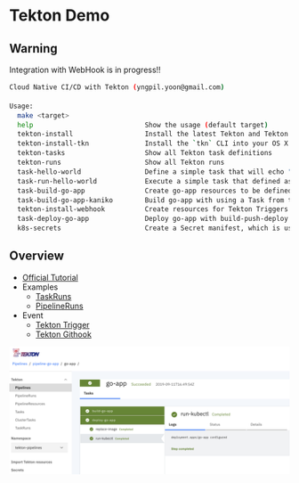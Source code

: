 # Tekton Demo

## Warning

Integration with WebHook is in progress!!

```sh
Cloud Native CI/CD with Tekton (yngpil.yoon@gmail.com)

Usage:
  make <target>
  help                            Show the usage (default target)
  tekton-install                  Install the latest Tekton and Tekton Dashboard into your cluster
  tekton-install-tkn              Install the `tkn` CLI into your OS X machine
  tekton-tasks                    Show all Tekton task definitions
  tekton-runs                     Show all Tekton runs
  task-hello-world                Define a simple task that will echo "hello world"
  task-run-hello-world            Execute a simple task that defined as 'echo-hello-world' Task
  task-build-go-app               Create go-app resources to be defined for go-app, and execute build-push task
  task-build-go-app-kaniko        Build go-app with using a Task from the Tekton Catalog
  tekton-install-webhook          Create resources for Tekton Triggers
  task-deploy-go-app              Deploy go-app with build-push-deploy pipelines and its pipelines
  k8s-secrets                     Create a Secret manifest, which is used to store your Docker Hub credentials
```

## Overview

- [Official Tutorial](https://github.com/tektoncd/pipeline/blob/master/docs/tutorial.md)
- Examples
  - [TaskRuns](https://github.com/tektoncd/pipeline/tree/master/examples/taskruns)
  - [PipelineRuns](https://github.com/tektoncd/pipeline/tree/master/examples/pipelineruns)
- Event
  - [Tekton Trigger](https://github.com/tektoncd/triggers)
  - [Tekton Githook](https://gitlab.com/pongsatt/githook)



![](docs/ui.png)
